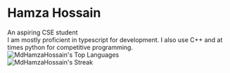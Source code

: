 # Hamza Hossain 
An aspiring CSE student \
I am mostly proficient in typescript for development. I also use C++ and at times python for competitive programming.\
![MdHamzaHossain's Top Languages](https://github-readme-stats.vercel.app/api/top-langs/?username=MdHamzaHossain&theme=vue-dark&show_icons=true&hide_border=true&layout=compact)\
![MdHamzaHossain's Streak](https://github-readme-streak-stats.herokuapp.com/?user=MdHamzaHossain&theme=vue-dark&hide_border=true)
<!---
MdHamzaHossain/MdHamzaHossain is a ✨ special ✨ repository because its `README.md` (this file) appears on your GitHub profile.
You can click the Preview link to take a look at your changes.
--->

